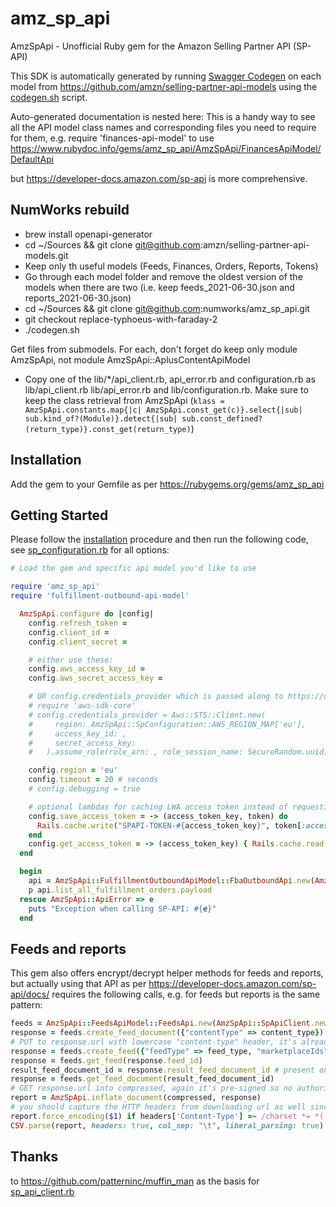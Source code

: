 # amz_sp_api

AmzSpApi - Unofficial Ruby gem for the Amazon Selling Partner API (SP-API)

This SDK is automatically generated by running [Swagger Codegen](https://github.com/swagger-api/swagger-codegen) on each model from https://github.com/amzn/selling-partner-api-models using the [codegen.sh](codegen.sh) script.  

Auto-generated documentation is nested here:  This is a handy way to see all the API model class names and corresponding files you need to require for them, e.g. require 'finances-api-model' to use https://www.rubydoc.info/gems/amz_sp_api/AmzSpApi/FinancesApiModel/DefaultApi

but https://developer-docs.amazon.com/sp-api is more comprehensive. 

## NumWorks rebuild
- brew install openapi-generator
- cd ~/Sources && git clone git@github.com:amzn/selling-partner-api-models.git
- Keep only th useful models (Feeds, Finances, Orders, Reports, Tokens)
- Go through each model folder and remove the oldest version of the models when there are two (i.e. keep feeds_2021-06-30.json and reports_2021-06-30.json)
- cd ~/Sources && git clone git@github.com:numworks/amz_sp_api.git
- git checkout replace-typhoeus-with-faraday-2
- ./codegen.sh

Get files from submodels.
For each, don't forget do keep only module AmzSpApi, not module AmzSpApi::AplusContentApiModel
- Copy one of the lib/*/api_client.rb, api_error.rb and configuration.rb as lib/api_client.rb lib/api_error.rb and lib/configuration.rb. Make sure to keep the class retrieval from AmzSpApi (`klass = AmzSpApi.constants.map{|c| AmzSpApi.const_get(c)}.select{|sub| sub.kind_of?(Module)}.detect{|sub| sub.const_defined?(return_type)}.const_get(return_type)`)

## Installation

Add the gem to your Gemfile as per https://rubygems.org/gems/amz_sp_api

## Getting Started

Please follow the [installation](#installation) procedure and then run the following code, see [sp_configuration.rb](lib/sp_configuration.rb) for all options:
```ruby
# Load the gem and specific api model you'd like to use

require 'amz_sp_api'
require 'fulfillment-outbound-api-model'

  AmzSpApi.configure do |config|
    config.refresh_token = 
    config.client_id = 
    config.client_secret = 

    # either use these:
    config.aws_access_key_id = 
    config.aws_secret_access_key = 

    # OR config.credentials_provider which is passed along to https://docs.aws.amazon.com/sdk-for-ruby/v3/api/Aws/Sigv4/Signer.html, e.g.
    # require 'aws-sdk-core'
    # config.credentials_provider = Aws::STS::Client.new(
    #     region: AmzSpApi::SpConfiguration::AWS_REGION_MAP['eu'],
    #     access_key_id: ,
    #     secret_access_key: 
    #   ).assume_role(role_arn: , role_session_name: SecureRandom.uuid)

    config.region = 'eu'
    config.timeout = 20 # seconds
    # config.debugging = true

    # optional lambdas for caching LWA access token instead of requesting it each time, e.g.:
    config.save_access_token = -> (access_token_key, token) do
      Rails.cache.write("SPAPI-TOKEN-#{access_token_key}", token[:access_token], expires_in: token[:expires_in] - 60)
    end
    config.get_access_token = -> (access_token_key) { Rails.cache.read("SPAPI-TOKEN-#{access_token_key}") }
  end

  begin
    api = AmzSpApi::FulfillmentOutboundApiModel::FbaOutboundApi.new(AmzSpApi::SpApiClient.new)
    p api.list_all_fulfillment_orders.payload
  rescue AmzSpApi::ApiError => e
    puts "Exception when calling SP-API: #{e}"
  end
```

## Feeds and reports

This gem also offers encrypt/decrypt helper methods for feeds and reports, but actually using that API as per https://developer-docs.amazon.com/sp-api/docs/ requires the following calls, e.g. for feeds but reports is the same pattern:

```ruby
feeds = AmzSpApi::FeedsApiModel::FeedsApi.new(AmzSpApi::SpApiClient.new)
response = feeds.create_feed_document({"contentType" => content_type})
# PUT to response.url with lowercase "content-type" header, it's already pre-signed
response = feeds.create_feed({"feedType" => feed_type, "marketplaceIds" => marketplace_ids, "inputFeedDocumentId" => response.feed_document_id})
response = feeds.get_feed(response.feed_id)
result_feed_document_id = response.result_feed_document_id # present once it is successful
response = feeds.get_feed_document(result_feed_document_id)
# GET response.url into compressed, again it's pre-signed so no authorization needed
report = AmzSpApi.inflate_document(compressed, response)
# you should capture the HTTP headers from downloading url as well since it's often Cp1252
report.force_encoding($1) if headers['Content-Type'] =~ /charset *= *([^;]+)/
CSV.parse(report, headers: true, col_sep: "\t", liberal_parsing: true) # if it's a CSV report type
```

## Thanks

to https://github.com/patterninc/muffin_man as the basis for [sp_api_client.rb](lib/sp_api_client.rb)
